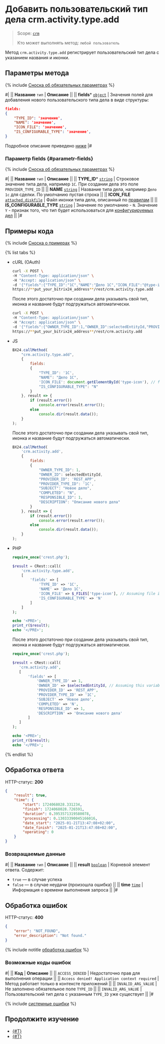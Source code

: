 # Добавить пользовательский тип дела crm.activity.type.add

> Scope: [`crm`](../../../../scopes/permissions.md)
>
> Кто может выполнять метод: `любой пользователь`

Метод `crm.activity.type.add` регистрирует пользовательский тип дела с указанием названия и иконки.

## Параметры метода

{% include [Сноска об обязательных параметрах](../../../../../_includes/required.md) %}

#|
|| **Название**
`тип` | **Описание** ||
|| **fields***
[`object`](../../../../data-types.md#object_type) | Значения полей для добавления нового пользовательского типа дела в виде структуры:

```json
fields:
{
    "TYPE_ID": 'значение',
    "NAME": 'значение',
    "ICON_FILE": 'значение',
    "IS_CONFIGURABLE_TYPE": 'значение',
}
```

Подробное описание приведено [ниже](#parametr-fields)
|#

### Параметр fields {#parametr-fields}

{% include [Сноска об обязательных параметрах](../../../../../_includes/required.md) %}

#|
|| **Название**
`тип` | **Описание** ||
|| **TYPE_ID***
[`string`](../../../../data-types.md) | Строковое значение типа дела, например `1C`. При создании дела это поле `PROVIDER_TYPE_ID` ||
|| **NAME**
[`string`](../../../../data-types.md) | Название типа дела, например `Дело 1с` для сделки. По умолчанию пустая строка ||
|| **ICON_FILE**
[`attached_diskfile`](../../../../data-types.md) | Файл иконки типа дела, описанный по [правилам](../../../../bx24-js-sdk/how-to-call-rest-methods/files.md) ||
|| **IS_CONFIGURABLE_TYPE**
[`string`](../../../../data-types.md) | Значение по умолчанию - `N`. Значение `Y` - признак того, что тип будет использоваться для [конфигурируемых дел](../crm-activity-configurable-add.md) ||
|#

## Примеры кода

{% include [Сноска о примерах](../../../../../_includes/examples.md) %}

{% list tabs %}

- cURL (OAuth)

    ```bash
    curl -X POST \
    -H "Content-Type: application/json" \
    -H "Accept: application/json" \
    -d '{"fields":{"TYPE_ID":"1C","NAME":"Дело 1C","ICON_FILE":"@type-icon","IS_CONFIGURABLE_TYPE":"N"},"auth":"**put_access_token_here**"}' \
    https://**put_your_bitrix24_address**/rest/crm.activity.type.add
    ```

    После этого достаточно при создании дела указывать свой тип, иконка и название будут подгружаться автоматически.
    
    ```bash
    curl -X POST \
    -H "Content-Type: application/json" \
    -H "Accept: application/json" \
    -d '{"fields":{"OWNER_TYPE_ID":1,"OWNER_ID":selectedEntityId,"PROVIDER_ID":"REST_APP","PROVIDER_TYPE_ID":"1C","SUBJECT":"Новое дело","COMPLETED":"N","RESPONSIBLE_ID":1,"DESCRIPTION":"Описание нового дела"},"auth":"**put_access_token_here**"}' \
    https://**put_your_bitrix24_address**/rest/crm.activity.add
    ```

- JS

    ```js
    BX24.callMethod(
        "crm.activity.type.add",
        {
            fields:
            {
                "TYPE_ID": '1C',
                "NAME": "Дело 1C",
                'ICON_FILE': document.getElementById('type-icon'), // file input node
                "IS_CONFIGURABLE_TYPE": "N"
            }
        }, result => {
            if (result.error())
                console.error(result.error());
            else
                console.dir(result.data());
        }
    );
    ```

    После этого достаточно при создании дела указывать свой тип, иконка и название будут подгружаться автоматически. 

    ```js
    BX24.callMethod(
        'crm.activity.add',
        {
            fields:
            {
                "OWNER_TYPE_ID": 1,
                "OWNER_ID": selectedEntityId,
                "PROVIDER_ID": 'REST_APP',
                "PROVIDER_TYPE_ID": '1C',
                "SUBJECT": "Новое дело",
                "COMPLETED": "N",
                "RESPONSIBLE_ID": 1,
                "DESCRIPTION": "Описание нового дела"
            }
        }, result => {
            if (result.error())
                console.error(result.error());
            else
                console.dir(result.data());
        }
    );
    ```

- PHP

    ```php
    require_once('crest.php');

    $result = CRest::call(
        'crm.activity.type.add',
        [
            'fields' => [
                'TYPE_ID' => '1C',
                'NAME' => 'Дело 1C',
                'ICON_FILE' => $_FILES['type-icon'], // Assuming file input is handled
                'IS_CONFIGURABLE_TYPE' => 'N'
            ]
        ]
    );

    echo '<PRE>';
    print_r($result);
    echo '</PRE>';
    ```

    После этого достаточно при создании дела указывать свой тип, иконка и название будут подгружаться автоматически. 

     ```php
    require_once('crest.php');

    $result = CRest::call(
        'crm.activity.add',
        [
            'fields' => [
                'OWNER_TYPE_ID' => 1,
                'OWNER_ID' => $selectedEntityId, // Assuming this variable is defined
                'PROVIDER_ID' => 'REST_APP',
                'PROVIDER_TYPE_ID' => '1C',
                'SUBJECT' => 'Новое дело',
                'COMPLETED' => 'N',
                'RESPONSIBLE_ID' => 1,
                'DESCRIPTION' => 'Описание нового дела'
            ]
        ]
    );

    echo '<PRE>';
    print_r($result);
    echo '</PRE>';
    ```



{% endlist %}

## Обработка ответа

HTTP-статус: **200**

```json
{
    "result": true,
    "time": {
        "start": 1724068028.331234,
        "finish": 1724068028.726591,
        "duration": 0.3953571319580078,
        "processing": 0.13033390045166016,
        "date_start": "2025-01-21T13:47:08+02:00",
        "date_finish": "2025-01-21T13:47:08+02:00",
        "operating": 0
    }
}
```

### Возвращаемые данные

#|
|| **Название**
`тип` | **Описание** ||
|| **result**
[`boolean`](../../../../data-types.md) | Корневой элемент ответа. Содержит:
- `true` — в случае успеха
- `false` — в случае неудачи (произошла ошибка)
||
|| **time**
[`time`](../../../../data-types.md#time) | Информация о времени выполнения запроса ||
|#

## Обработка ошибок

HTTP-статус: **400**

```json
{
    "error": "NOT_FOUND",
    "error_description": "Not found."
}
```

{% include notitle [обработка ошибок](../../../../../_includes/error-info.md) %}

### Возможные коды ошибок

#|
|| **Код** | **Описание** ||
|| `ACCESS_DENIED` | Недостаточно прав для выполнения операции ||
|| `Access denied! Application context required` | Метод работает только в контексте приложений ||
|| `INVALID_ARG_VALUE` | Не заполнено обязательное поле `TYPE_ID` ||
|| `INVALID_ARG_VALUE` | Пользовательский тип дела с указанным `TYPE_ID` уже существует ||
|#

{% include [системные ошибки](../../../../../_includes/system-errors.md) %}

## Продолжите изучение

- [{#T}](./crm-activity-type-list.md)
- [{#T}](./crm-activity-type-delete.md)

